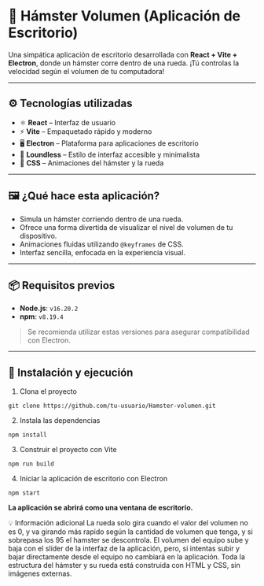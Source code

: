 # 🐹 Hámster Volumen (Aplicación de Escritorio)

Una simpática aplicación de escritorio desarrollada con **React + Vite + Electron**, donde un hámster corre dentro de una rueda. ¡Tú controlas la velocidad según el volumen de tu computadora!

---

## ⚙️ Tecnologías utilizadas

- ⚛️ **React** – Interfaz de usuario
- ⚡ **Vite** – Empaquetado rápido y moderno
- 🖥️ **Electron** – Plataforma para aplicaciones de escritorio
- 🎨 **Loundless** – Estilo de interfaz accesible y minimalista
- 💅 **CSS** – Animaciones del hámster y la rueda

---

## 🖼️ ¿Qué hace esta aplicación?

- Simula un hámster corriendo dentro de una rueda.
- Ofrece una forma divertida de visualizar el nivel de volumen de tu dispositivo.
- Animaciones fluidas utilizando `@keyframes` de CSS.
- Interfaz sencilla, enfocada en la experiencia visual.

---

## 📦 Requisitos previos

- **Node.js**: `v16.20.2`
- **npm**: `v8.19.4`

> Se recomienda utilizar estas versiones para asegurar compatibilidad con Electron.

---

## 🚀 Instalación y ejecución

1. Clona el proyecto

```
git clone https://github.com/tu-usuario/Hamster-volumen.git
```

2. Instala las dependencias

```
npm install
```

3. Construir el proyecto con Vite

```
npm run build
```

4. Iniciar la aplicación de escritorio con Electron

```
npm start
```

**La aplicación se abrirá como una ventana de escritorio.**

💡 Información adicional
La rueda solo gira cuando el valor del volumen no es 0, y va girando más rapido según la cantidad de volumen que tenga, y si sobrepasa los 95 el hamster se descontrola.
El volumen del equipo sube y baja con el slider de la interfaz de la aplicación, pero, si intentas subir y bajar directamente desde el equipo no cambiará en la aplicación.
Toda la estructura del hámster y su rueda está construida con HTML y CSS, sin imágenes externas.
